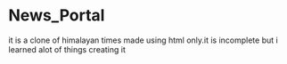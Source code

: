 # News_Portal
it is a clone of himalayan times  made using html only.it is incomplete but i learned alot of things creating it
